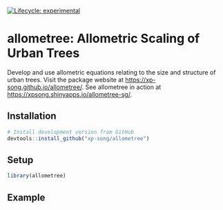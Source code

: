 
<!-- README.md is generated from README.Rmd. Please edit that file -->

<!-- badges: start -->

[![Lifecycle:
experimental](https://img.shields.io/badge/lifecycle-experimental-orange.svg)](https://www.tidyverse.org/lifecycle/#experimental)

<!-- badges: end -->

# allometree: Allometric Scaling of Urban Trees

Develop and use allometric equations relating to the size and structure
of urban trees. Visit the package website at
<https://xp-song.github.io/allometree/>. See allometree in action at
<https://xpsong.shinyapps.io/allometree-sg/>.

## Installation

``` r
# Install development version from GitHub
devtools::install_github("xp-song/allometree")
```

## Setup

``` r
library(allometree)
```

## Example
